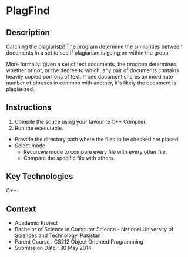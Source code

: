 # PlagFind

## Description
Catching the plagiarists! The program determine the similarities between documents in a set to see if plagiarism is going on within the group.

More formally: given a set of text documents, the program determines whether or not, or the degree to which, any pair of documents contains heavily copied portions of text. If one document shares an inordinate number of phrases in common with another, it's likely the document is plagiarized.

## Instructions

1. Compile the souce using your favourite C++ Compiler.
2. Run the ececutable.
  * Provide the directory path where the files to be checked are placed
  * Select mode
    * Recurcive mode to compare every file with every other file.
    * Compare the specific file with others.

## Key Technologies
C++

## Context

* Academic Project 
* Bachelor of Science in Computer Science - National University of Sciences and Technology, Pakistan
* Parent Course : CS212 Object Oriented Programming
* Submission Date : 30 May 2014
